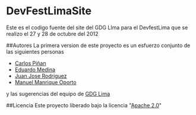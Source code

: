 DevFestLimaSite
===============

Este es el codigo fuente del site del GDG LIma para el DevfestLima que se realizo el 27 y 28 de octubre del 2012


##Autores
La primera version de este proyecto es un esfuerzo conjunto de las siguientes personas
* [Carlos Piñan](http://www.carlospinan.com/)
* [Eduardo Medina](https://github.com/quickdev)
* [Juan Jose Rodriguez](http://juanjoserodriguezv.blogspot.com/)
* [Manuel Manrique Oporto](https://www.lamemoteca.com)

y las sugerencias del equipo de [GDG Lima](http://www.gdglima.pe/)

##Licencia
Este proyecto liberado bajo la licencia "[Apache 2.0](http://www.apache.org/licenses/LICENSE-2.0.html)"